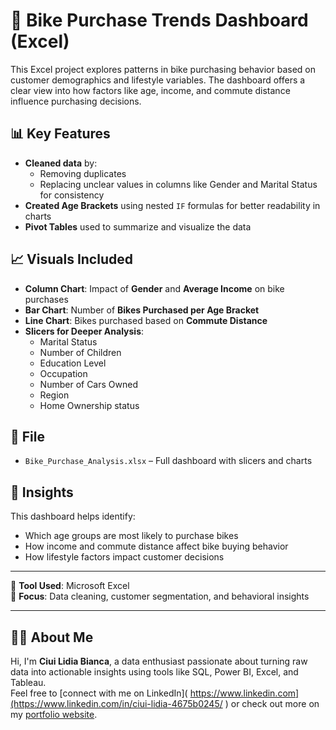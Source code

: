 # 🚴 Bike Purchase Trends Dashboard (Excel)

This Excel project explores patterns in bike purchasing behavior based on customer demographics and lifestyle variables. The dashboard offers a clear view into how factors like age, income, and commute distance influence purchasing decisions.

## 📊 Key Features

- **Cleaned data** by:
  - Removing duplicates
  - Replacing unclear values in columns like Gender and Marital Status for consistency
- **Created Age Brackets** using nested `IF` formulas for better readability in charts
- **Pivot Tables** used to summarize and visualize the data

## 📈 Visuals Included

- **Column Chart**: Impact of **Gender** and **Average Income** on bike purchases  
- **Bar Chart**: Number of **Bikes Purchased per Age Bracket**  
- **Line Chart**: Bikes purchased based on **Commute Distance**  
- **Slicers for Deeper Analysis**:
  - Marital Status
  - Number of Children
  - Education Level
  - Occupation
  - Number of Cars Owned
  - Region
  - Home Ownership status

## 📁 File

- `Bike_Purchase_Analysis.xlsx` – Full dashboard with slicers and charts

## 🧠 Insights

This dashboard helps identify:
- Which age groups are most likely to purchase bikes
- How income and commute distance affect bike buying behavior
- How lifestyle factors impact customer decisions

---

📌 **Tool Used**: Microsoft Excel  
🎯 **Focus**: Data cleaning, customer segmentation, and behavioral insights

---

## 🙋‍♀️ About Me

Hi, I'm **Ciui Lidia Bianca**, a data enthusiast passionate about turning raw data into actionable insights using tools like SQL, Power BI, Excel, and Tableau.  
Feel free to [connect with me on LinkedIn]( https://www.linkedin.com](https://www.linkedin.com/in/ciui-lidia-4675b0245/ ) or check out more on my [portfolio website](https://your-portfolio-link.com).
